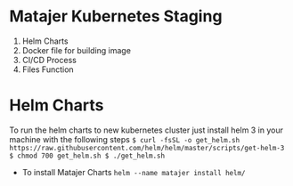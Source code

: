 # Matajer Kubernetes Staging
1. Helm Charts
2. Docker file for building image
3. CI/CD Process
4. Files Function

# Helm Charts
To run the helm charts to new kubernetes cluster just install helm 3 in your machine with the following steps
`$ curl -fsSL -o get_helm.sh https://raw.githubusercontent.com/helm/helm/master/scripts/get-helm-3
$ chmod 700 get_helm.sh
$ ./get_helm.sh`

- To install Matajer Charts 
`helm --name matajer install helm/
`
